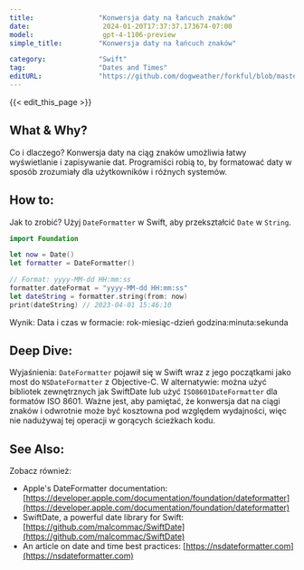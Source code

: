 ```yaml
---
title:                "Konwersja daty na łańcuch znaków"
date:                  2024-01-20T17:37:37.173674-07:00
model:                 gpt-4-1106-preview
simple_title:         "Konwersja daty na łańcuch znaków"

category:             "Swift"
tag:                  "Dates and Times"
editURL:              "https://github.com/dogweather/forkful/blob/master/content/pl/swift/converting-a-date-into-a-string.md"
---
```


{{< edit_this_page >}}

## What & Why?
Co i dlaczego? Konwersja daty na ciąg znaków umożliwia łatwy wyświetlanie i zapisywanie dat. Programiści robią to, by formatować daty w sposób zrozumiały dla użytkowników i różnych systemów.

## How to:
Jak to zrobić? Użyj `DateFormatter` w Swift, aby przekształcić `Date` w `String`.

```Swift
import Foundation

let now = Date()
let formatter = DateFormatter()

// Format: yyyy-MM-dd HH:mm:ss
formatter.dateFormat = "yyyy-MM-dd HH:mm:ss"
let dateString = formatter.string(from: now)
print(dateString) // 2023-04-01 15:46:10
```

Wynik: Data i czas w formacie: rok-miesiąc-dzień godzina:minuta:sekunda

## Deep Dive:
Wyjaśnienia: `DateFormatter` pojawił się w Swift wraz z jego początkami jako most do `NSDateFormatter` z Objective-C. W alternatywie: można użyć bibliotek zewnętrznych jak SwiftDate lub użyć `ISO8601DateFormatter` dla formatów ISO 8601. Ważne jest, aby pamiętać, że konwersja dat na ciągi znaków i odwrotnie może być kosztowna pod względem wydajności, więc nie nadużywaj tej operacji w gorących ścieżkach kodu.

## See Also:
Zobacz również:

- Apple's DateFormatter documentation: [https://developer.apple.com/documentation/foundation/dateformatter](https://developer.apple.com/documentation/foundation/dateformatter)
- SwiftDate, a powerful date library for Swift: [https://github.com/malcommac/SwiftDate](https://github.com/malcommac/SwiftDate)
- An article on date and time best practices: [https://nsdateformatter.com](https://nsdateformatter.com)
